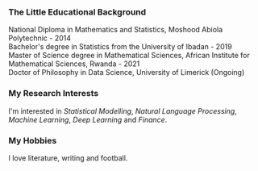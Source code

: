 ### The Little Educational Background
National Diploma in Mathematics and Statistics, Moshood Abiola Polytechnic - $2014$ \
Bachelor's degree in Statistics from the University of Ibadan - $2019$ \
Master of Science degree in Mathematical Sciences, African Institute for Mathematical Sciences, Rwanda - $2021$ \
Doctor of Philosophy in Data Science, University of Limerick (Ongoing)

### My Research Interests
I'm interested in _Statistical Modelling_, _Natural Language Processing_, _Machine Learning_, _Deep Learning_ and _Finance_. <be>

### My Hobbies
I love literature, writing and football.
